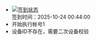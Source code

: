 - [![签到状态](https://github.com/womade/Cloud189-Actions/actions/workflows/main.yml/badge.svg?branch=main)](https://github.com/womade/Cloud189-Actions/actions/workflows/main.yml) <br> 签到时间：2025-10-24 00:44:00
- 开始执行帐号1
- 设备ID不存在，需要二次设备校验
